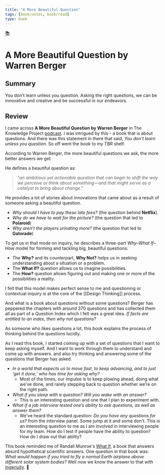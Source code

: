 ```yaml
---
title: "A More Beautiful Question"
tags: [book/notes, book/read]
type: book
---
```

[📚](/moc/books.md)

# A More Beautiful Question by Warren Berger

## Summary

You don't learn unless you question. Asking the right questions, we can be innovative and creative and be successful in our endeavors. 

## Review

I came across **A More Beautiful Question by Warren Berger** in The Knowledge Project [podcast](https://fs.blog/knowledge-project/warren-berger/). I was intrigued by this - a book that is about questions. And there was this statement in there that said, *You don't learn unless you question*. So off went the book to my TBR shelf.

According to Warren Berger, the more beautiful questions we ask, the more better answers we get.

He defines a beautiful question as: 
>"_an ambitious yet actionable question that can begin to shift the way we perceive or think about something—and that might serve as a catalyst to bring about change_."

He provides a lot of stories about innovations that came about as a result of someone asking a beautiful question.

- *Why should I have to pay these late fees?* (the question behind **Netflix**). 
- *Why do we have to wait for the picture?* (the question that led to **Polaroid**)
- *Why aren’t the players urinating more?* (the question that led to **Gatorade**)

To get us in that mode on inquiry, he describes a three-part *Why–What If–How* model for forming and tackling big, beautiful questions:

- The **Why?** and its counterpart, **Why Not?** helps us in seeking understanding about a situation or a problem.
- The **What If?** question allows us to imagine possibilities.
- The **How?** question allows figuring out and making one or more of the possibilities a reality.

I felt that this model makes perfect sense to me and questioning or contextual inquiry is at the core of the [[Design Thinking]] process. 

And what is a book about questions without some questions? Berger has peppered the chapters with around 370 questions and has collected them all as part of a Question Index which I felt was a great idea. *If facts are entitled to an index, then why not questions?*

As someone who likes questions a lot, this book explains the process of thinking behind the questions lucidly.

As I read this book, I started coming up with a set of questions that I want to keep asking myself. And I want to work through them to understand and come up with answers.  and also try thinking and answering some of the questions that Berger has asked.

- *In a world that expects us to move fast, to keep advancing, and to just ‘get it done,’ who has time for asking why?*
  - Most of the times, our impulse is to keep plowing ahead, doing what we’ve done, and rarely stepping back to question whether we’re on the right path.
- *What if you sleep with a question? Will you wake with an answer?*
  - This is an interesting question and one that I plan to experiment with. 
- *What if a job interview tested one’s ability to ask questions, as well as answer them?*
  - We've heard the standard question: *Do you have any questions for us?* from the interview panel. Some jump at it and some don't. This is an interesting question to me as I am involved in interviewing people for my team. How do I test if people have the ability to question? How do I draw out that ability?

This book reminded me of Randall Munroe's [What If](https://what-if.xkcd.com/book/), a  book that answers absurd hypothetical scientific answers. One question in that book was: *What would happen if you tried to fly a normal Earth airplane above different solar system bodies?* Well now we know the answer to that with [Ingenuity](https://mars.nasa.gov/technology/helicopter/). 🙂
